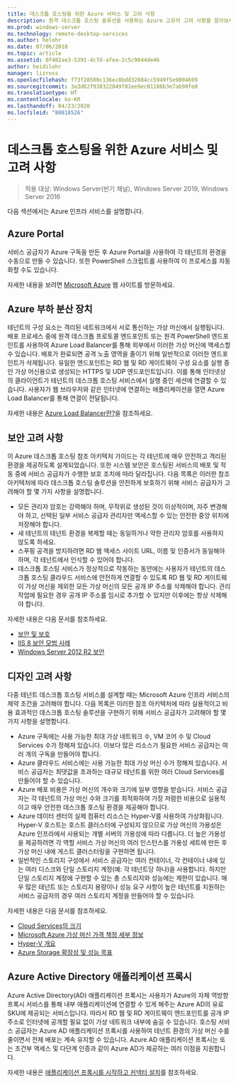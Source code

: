 ```yaml
---
title: 데스크톱 호스팅을 위한 Azure 서비스 및 고려 사항
description: 원격 데스크톱 호스팅 솔루션을 사용하는 Azure 고유의 고려 사항을 알아보세요.
ms.prod: windows-server
ms.technology: remote-desktop-services
ms.author: helohr
ms.date: 07/06/2018
ms.topic: article
ms.assetid: 0f402ae3-5391-4c7d-afea-2c5c9044de46
author: heidilohr
manager: lizross
ms.openlocfilehash: f73f28500c136ec8bdd32084cc5949f5e9804699
ms.sourcegitcommit: 3a3d62f938322849f81ee9ec01186b3e7ab90fe0
ms.translationtype: HT
ms.contentlocale: ko-KR
ms.lasthandoff: 04/23/2020
ms.locfileid: "80818526"
---
```

# <a name="azure-services-and-considerations-for-desktop-hosting"></a>데스크톱 호스팅을 위한 Azure 서비스 및 고려 사항

>적용 대상: Windows Server(반기 채널), Windows Server 2019, Windows Server 2016

다음 섹션에서는 Azure 인프라 서비스를 설명합니다.
  
## <a name="azure-portal"></a>Azure Portal

서비스 공급자가 Azure 구독을 만든 후 Azure Portal을 사용하여 각 테넌트의 환경을 수동으로 만들 수 있습니다. 또한 PowerShell 스크립트를 사용하여 이 프로세스를 자동화할 수도 있습니다.  

자세한 내용을 보려면 [Microsoft Azure](https://www.azure.microsoft.com) 웹 사이트를 방문하세요.
  
## <a name="azure-load-balancer"></a>Azure 부하 분산 장치

테넌트의 구성 요소는 격리된 네트워크에서 서로 통신하는 가상 머신에서 실행됩니다. 배포 프로세스 중에 원격 데스크톱 프로토콜 엔드포인트 또는 원격 PowerShell 엔드포인트를 사용하여 Azure Load Balancer를 통해 외부에서 이러한 가상 머신에 액세스할 수 있습니다. 배포가 완료되면 공격 노출 영역을 줄이기 위해 일반적으로 이러한 엔드포인트가 삭제됩니다. 유일한 엔드포인트는 RD 웹 및 RD 게이트웨이 구성 요소를 실행 중인 가상 머신용으로 생성되는 HTTPS 및 UDP 엔드포인트입니다. 이를 통해 인터넷상의 클라이언트가 테넌트의 데스크톱 호스팅 서비스에서 실행 중인 세션에 연결할 수 있습니다. 사용자가 웹 브라우저와 같은 인터넷에 연결하는 애플리케이션을 열면 Azure Load Balancer를 통해 연결이 전달됩니다.  
  
자세한 내용은 [Azure Load Balancer란?](https://azure.microsoft.com/documentation/articles/virtual-machines-linux-load-balance/)을 참조하세요.
  
## <a name="security-considerations"></a>보안 고려 사항

이 Azure 데스크톱 호스팅 참조 아키텍처 가이드는 각 테넌트에 매우 안전하고 격리된 환경을 제공하도록 설계되었습니다. 또한 시스템 보안은 호스팅된 서비스의 배포 및 작동 중에 서비스 공급자가 수행한 보호 조치에 따라 달라집니다. 다음 목록은 이러한 참조 아키텍처에 따라 데스크톱 호스팅 솔루션을 안전하게 보호하기 위해 서비스 공급자가 고려해야 할 몇 가지 사항을 설명합니다.

- 모든 관리자 암호는 강력해야 하며, 무작위로 생성된 것이 이상적이며, 자주 변경해야 하고, 선택된 일부 서비스 공급자 관리자만 액세스할 수 있는 안전한 중앙 위치에 저장해야 합니다.  
- 새 테넌트의 테넌트 환경을 복제할 때는 동일하거나 약한 관리자 암호를 사용하지 않도록 하세요.
- 스푸핑 공격을 방지하려면 RD 웹 액세스 사이트 URL, 이름 및 인증서가 동일해야 하며, 각 테넌트에서 인식할 수 있어야 합니다.  
- 데스크톱 호스팅 서비스가 정상적으로 작동하는 동안에는 사용자가 테넌트의 데스크톱 호스팅 클라우드 서비스에 안전하게 연결할 수 있도록 RD 웹 및 RD 게이트웨이 가상 머신을 제외한 모든 가상 머신의 모든 공개 IP 주소를 삭제해야 합니다. 관리 작업에 필요한 경우 공개 IP 주소를 임시로 추가할 수 있지만 이후에는 항상 삭제해야 합니다.  
  
자세한 내용은 다음 문서를 참조하세요.

- [보안 및 보호](https://docs.microsoft.com/previous-versions/windows/it-pro/windows-server-2012-R2-and-2012/hh831778(v=ws.11))  
- [IIS 8 보안 모범 사례](https://docs.microsoft.com/previous-versions/windows/it-pro/windows-server-2012-R2-and-2012/jj635855(v=ws.11))  
- [Windows Server 2012 R2 보안](https://docs.microsoft.com/previous-versions/windows/it-pro/windows-server-2012-R2-and-2012/hh831360(v=ws.11))  
  
## <a name="design-considerations"></a>디자인 고려 사항

다중 테넌트 데스크톱 호스팅 서비스를 설계할 때는 Microsoft Azure 인프라 서비스의 제약 조건을 고려해야 합니다. 다음 목록은 이러한 참조 아키텍처에 따라 실용적이고 비용 효과적인 데스크톱 호스팅 솔루션을 구현하기 위해 서비스 공급자가 고려해야 할 몇 가지 사항을 설명합니다.  
  
- Azure 구독에는 사용 가능한 최대 가상 네트워크 수, VM 코어 수 및 Cloud Services 수가 정해져 있습니다. 이보다 많은 리소스가 필요한 서비스 공급자는 여러 개의 구독을 만들어야 합니다.
- Azure 클라우드 서비스에는 사용 가능한 최대 가상 머신 수가 정해져 있습니다. 서비스 공급자는 최댓값을 초과하는 대규모 테넌트를 위한 여러 Cloud Services를 만들어야 할 수 있습니다.  
- Azure 배포 비용은 가상 머신의 개수와 크기에 일부 영향을 받습니다. 서비스 공급자는 각 테넌트의 가상 머신 수와 크기를 최적화하여 가장 저렴한 비용으로 실용적이고 매우 안전한 데스크톱 호스팅 환경을 제공해야 합니다.  
- Azure 데이터 센터의 실제 컴퓨터 리소스는 Hyper-V를 사용하여 가상화됩니다. Hyper-V 호스트는 호스트 클러스터에 구성되지 않으므로 가상 머신의 가용성은 Azure 인프라에서 사용되는 개별 서버의 가용성에 따라 다릅니다. 더 높은 가용성을 제공하려면 각 역할 서비스 가상 머신의 여러 인스턴스를 가용성 세트에 만든 후 가상 머신 내에 게스트 클러스터링을 구현하면 됩니다.  
- 일반적인 스토리지 구성에서 서비스 공급자는 여러 컨테이너, 각 컨테이너 내에 있는 여러 디스크와 단일 스토리지 계정(예: 각 테넌트당 하나)을 사용합니다. 하지만 단일 스토리지 계정에 구현할 수 있는 총 스토리지와 성능에는 제한이 있습니다. 매우 많은 테넌트 또는 스토리지 용량이나 성능 요구 사항이 높은 테넌트를 지원하는 서비스 공급자의 경우 여러 스토리지 계정을 만들어야 할 수 있습니다.  
  
자세한 내용은 다음 문서를 참조하세요.

- [Cloud Services의 크기](https://docs.microsoft.com/azure/cloud-services/cloud-services-sizes-specs)  
- [Microsoft Azure 가상 머신 가격 책정 세부 정보](https://azure.microsoft.com/pricing/details/virtual-machines/)  
- [Hyper-V 개요](https://docs.microsoft.com/previous-versions/windows/it-pro/windows-server-2012-R2-and-2012/hh831531(v=ws.11))  
- [Azure Storage 확장성 및 성능 목표](https://docs.microsoft.com/azure/storage/common/storage-scalability-targets)  

## <a name="azure-active-directory-application-proxy"></a>Azure Active Directory 애플리케이션 프록시

Azure Active Directory(AD) 애플리케이션 프록시는 사용자가 Azure의 자체 역방향 프록시 서비스를 통해 내부 애플리케이션에 연결할 수 있게 해주는 Azure AD의 유료 SKU에 제공되는 서비스입니다. 따라서 RD 웹 및 RD 게이트웨이 엔드포인트를 공개 IP 주소로 인터넷에 공개할 필요 없이 가상 네트워크 내부에 숨길 수 있습니다. 호스팅 서비스 공급자는 Azure AD 애플리케이션 프록시를 사용하여 테넌트 환경의 가상 머신 수를 줄이면서 전체 배포는 계속 유지할 수 있습니다. Azure AD 애플리케이션 프록시는 또는 조건부 액세스 및 다단계 인증과 같이 Azure AD가 제공하는 여러 이점을 지원합니다.

자세한 내용은 [애플리케이션 프록시를 시작하고 커넥터 설치](https://docs.microsoft.com/azure/active-directory/manage-apps/application-proxy-enable)를 참조하세요.
